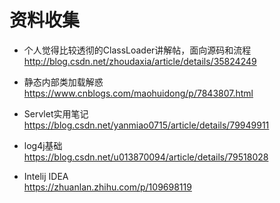 # 资料收集

- 个人觉得比较透彻的ClassLoader讲解帖，面向源码和流程<br>
http://blog.csdn.net/zhoudaxia/article/details/35824249

- 静态内部类加载解惑<br>
https://www.cnblogs.com/maohuidong/p/7843807.html

- Servlet实用笔记<br>
https://blog.csdn.net/yanmiao0715/article/details/79949911

- log4j基础<br>
https://blog.csdn.net/u013870094/article/details/79518028

- Intelij IDEA<br>
https://zhuanlan.zhihu.com/p/109698119

